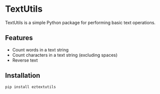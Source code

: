 # TextUtils

TextUtils is a simple Python package for performing basic text operations.

## Features

- Count words in a text string
- Count characters in a text string (excluding spaces)
- Reverse text

## Installation

```bash
pip install eztextutils
